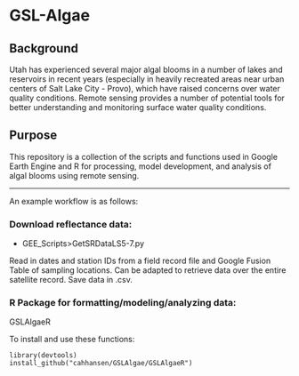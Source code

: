 # GSL-Algae

## Background
Utah has experienced several major algal blooms in a number of lakes and reservoirs in recent years (especially in heavily recreated areas near urban centers of Salt Lake City - Provo), which have raised concerns over water quality conditions. Remote sensing provides a number of potential tools for better understanding and monitoring surface water quality conditions.

## Purpose
This repository is a collection of the scripts and functions used in Google Earth Engine and R for processing, model development, and analysis of algal blooms using remote sensing.

---
An example workflow is as follows:
### Download reflectance data:
* GEE_Scripts>GetSRDataLS5-7.py

Read in dates and station IDs from a field record file and Google Fusion Table of sampling locations. Can be adapted to retrieve data over the entire satellite record. Save data in .csv.

### R Package for formatting/modeling/analyzing data:
GSLAlgaeR

To install and use these functions:

```
library(devtools)
install_github("cahhansen/GSLAlgae/GSLAlgaeR")
```

